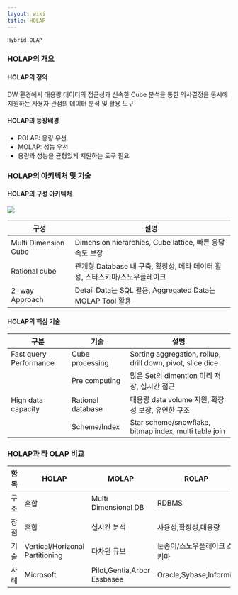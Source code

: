 ```yaml
---
layout: wiki
title: HOLAP
---
```


`Hybrid OLAP`

### HOLAP의 개요
#### HOLAP의 정의
DW 환경에서 대용량 데이터의 접근성과 신속한 Cube 분석을 통한 의사결정을 동시에 지원하는 사용자 관점의 데이터 분석 및 활용 도구

#### HOLAP의 등장배경
- ROLAP: 용량 우선
- MOLAP: 성능 우선
- 용량과 성능을 균형있게 지원하는 도구 필요

### HOLAP의 아키텍처 및 기술
#### HOLAP의 구성 아키텍처
![](http://image.slidesharecdn.com/olapbybharatkalia-140909030348-phpapp02/95/olap-basics-and-fundamentals-by-bharat-kalia-66-638.jpg?cb=1410231895)

|구성|설명|
|---|---|
|Multi Dimension Cube |Dimension hierarchies, Cube lattice, 빠른 응답속도 보장 |
|Rational cube |관계형 Database 내 구축, 확장성, 메타 데이터 활용, 스타스키마/스노우플레이크 |
|2-way Approach |Detail Data는 SQL 활용, Aggregated Data는 MOLAP Tool 활용 |

#### HOLAP의 핵심 기술

|구분|기술|설명|
|---|---|---|
|Fast query Performance |Cube processing |Sorting aggregation, rollup, drill down, pivot, slice dice |
| |Pre computing |많은 Set의 dimention 미리 저장, 실시간 접근 |
|High data capacity |Rational database |대용량 data volume 지원, 확장성 보장, 유연한 구조 |
| |Scheme/Index |Star scheme/snowflake, bitmap index, multi table join |

### HOLAP과 타 OLAP 비교

|항목|HOLAP|MOLAP|ROLAP|
|---|-----|-----|-----|
|구조|혼합|Multi Dimensional DB|RDBMS|
|장점|혼합|실시간 분석|사용성,확장성,대용량|
|기술|Vertical/Horizonal Partitioning|다차원 큐브|눈송이/스노우플레이크 스키마|
|사례|Microsoft|Pilot,Gentia,Arbor Essbasee|Oracle,Sybase,Informix|

